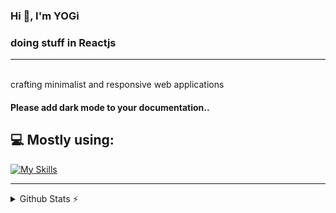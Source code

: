 <h3>Hi 👋, I'm YOGi</h3>

### doing stuff in Reactjs ###
<hr />
<br />
crafting minimalist and responsive web applications

#### Please add dark mode to your documentation.. ####

## 💻 Mostly using: ##

[![My Skills](https://skillicons.dev/icons?i=js,ts,nodejs,mysql,react,nextjs,tailwind)](https://skillicons.dev)

<hr />
    
<details>
  <summary>Github Stats ⚡</summary>
  
  <a href="#">![Github stats](https://github-readme-stats.vercel.app/api?username=yogyy&theme=blueberry&count_private=true&hide_border=true&line_height=20)</a>
  <a href="#">![Top Langs](https://github-readme-stats.vercel.app/api/top-langs/?username=yogyy&layout=compact&theme=blueberry&count_private=true&hide_border=true)</a>
</details>

